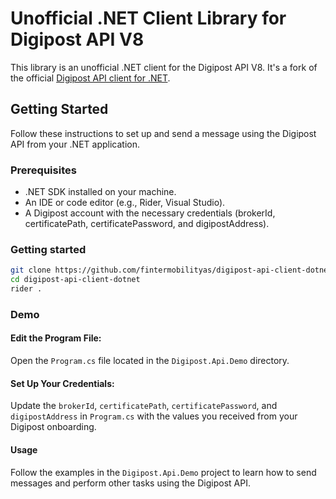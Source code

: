 # Unofficial .NET Client Library for Digipost API V8

This library is an unofficial .NET client for the Digipost API V8. It's a fork of the official [Digipost API client for .NET](https://github.com/digipost/digipost-api-client-dotnet).

## Getting Started

Follow these instructions to set up and send a message using the Digipost API from your .NET application.

### Prerequisites

- .NET SDK installed on your machine.
- An IDE or code editor (e.g., Rider, Visual Studio).
- A Digipost account with the necessary credentials (brokerId, certificatePath, certificatePassword, and digipostAddress).

### Getting started

```sh
git clone https://github.com/fintermobilityas/digipost-api-client-dotnet
cd digipost-api-client-dotnet
rider .
```

### Demo

#### Edit the Program File:
Open the `Program.cs` file located in the `Digipost.Api.Demo` directory.

#### Set Up Your Credentials:
Update the `brokerId`, `certificatePath`, `certificatePassword`, and `digipostAddress` in `Program.cs` with the values you received from your Digipost onboarding.

#### Usage
Follow the examples in the `Digipost.Api.Demo` project to learn how to send messages and perform other tasks using the Digipost API.
